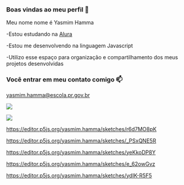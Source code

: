 ### Boas vindas ao meu perfil 💙

Meu nome nome é Yasmim Hamma

-Estou estudando na [Alura](https://www.alura.com.br)

-Estou me desenvolvendo na linguagem Javascript

-Utilizo esse espaço para organização e compartilhamento dos meus projetos desenvolvidas

### Você entrar em meu contato comigo 📫
yasmim.hamma@escola.pr.gov.br

![](https://media.tenor.com/nN02cQ9OF38AAAAC/genshin-childe-tartaglia.gif)


![](https://media.tenor.com/AxfUHbDtPFkAAAAC/mihoyo-genshin.gif)



https://editor.p5js.org/yasmim.hamma/sketches/r6d7MO8pK

https://editor.p5js.org/yasmim.hamma/sketches/_PSxQNE5R

https://editor.p5js.org/yasmim.hamma/sketches/yeKkoDP8Y

https://editor.p5js.org/yasmim.hamma/sketches/e_62owGvz

https://editor.p5js.org/yasmim.hamma/sketches/ydIK-R5F5
